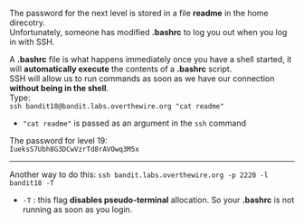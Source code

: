 The password for the next level is stored in a file **readme** in the home direcotry.\
Unfortunately, someone has modified **.bashrc** to log you out when you log in with SSH.

A **.bashrc** file is what happens immediately once you have a shell started, it will **automatically execute** the contents of a **.bashrc** script.\
SSH will allow us to run commands as soon as we have our connection **without being in the shell**.\
Type:\
`ssh bandit18@bandit.labs.overthewire.org "cat readme"`
- `"cat readme"` is passed as an argument in the `ssh` command

The password for level 19:\
`IueksS7Ubh8G3DCwVzrTd8rAVOwq3M5x`

- - -
Another way to do this:
`ssh bandit.labs.overthewire.org -p 2220 -l bandit18 -T`
- `-T` : this flag **disables pseudo-terminal** allocation.  So your **.bashrc** is not running as soon as you login. 
